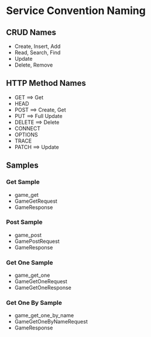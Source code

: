 # Service Convention Naming

## CRUD Names

  - Create, Insert, Add
  - Read, Search, Find
  - Update
  - Delete, Remove

## HTTP Method Names

  - GET ==> Get
  - HEAD
  - POST ==> Create, Get
  - PUT ==> Full Update
  - DELETE ==> Delete
  - CONNECT
  - OPTIONS
  - TRACE
  - PATCH ==> Update

## Samples

### Get Sample

  - game_get
  - GameGetRequest
  - GameResponse

### Post Sample

  - game_post
  - GamePostRequest
  - GameResponse

### Get One Sample

  - game_get_one
  - GameGetOneRequest
  - GameGetOneResponse

### Get One By Sample

  - game_get_one_by_name
  - GameGetOneByNameRequest
  - GameResponse
